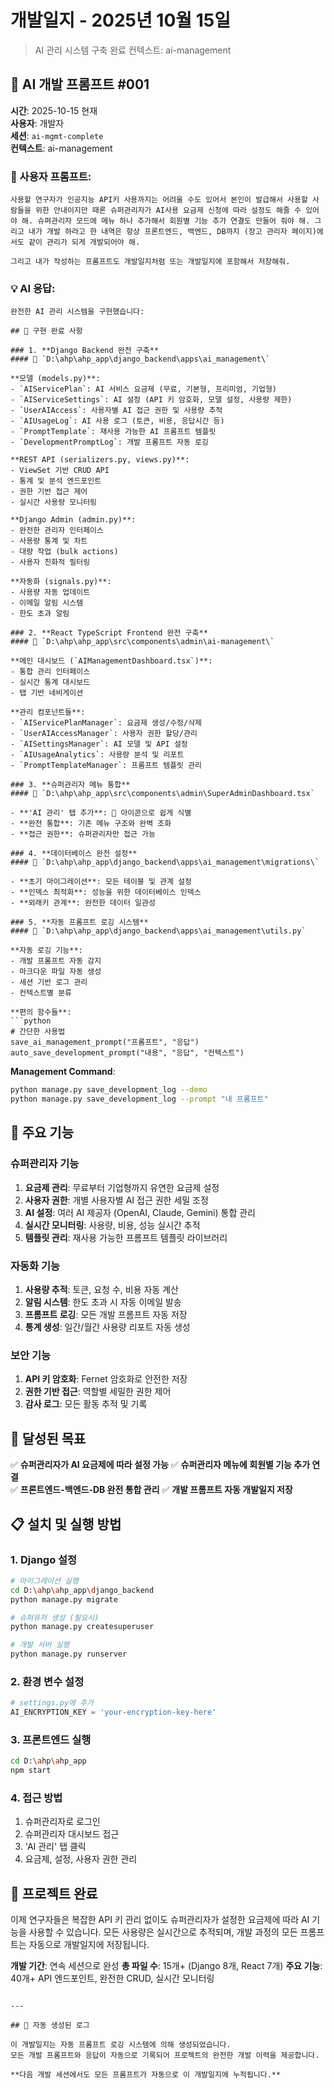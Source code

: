 # 개발일지 - 2025년 10월 15일

> AI 관리 시스템 구축 완료
> 컨텍스트: ai-management

## 🤖 AI 개발 프롬프트 #001

**시간**: 2025-10-15 현재  
**사용자**: 개발자  
**세션**: `ai-mgmt-complete`  
**컨텍스트**: ai-management

### 📝 사용자 프롬프트:
```
사용할 연구자가 인공지능 API키 사용까지는 어려울 수도 있어서 본인이 발급해서 사용할 사람들을 위한 안내이지만 때론 슈퍼관리자가 AI사용 요금제 신청에 따라 설정도 해줄 수 있어야 해. 슈펴관리자 모드에 메뉴 하나 추가해서 회원별 기능 추가 연결도 만들어 줘야 해. 그리고 내가 개발 하라고 한 내역은 항상 프론트엔드, 백엔드, DB까지 (장고 관리자 페이지)에서도 같이 관리가 되게 개발되어야 해.

그리고 내가 작성하는 프롬프트도 개발일지처럼 또는 개발일지에 포함해서 저장해줘.
```

### 💡 AI 응답:
```
완전한 AI 관리 시스템을 구현했습니다:

## 🎯 구현 완료 사항

### 1. **Django Backend 완전 구축**
#### 📁 `D:\ahp\ahp_app\django_backend\apps\ai_management\`

**모델 (models.py)**:
- `AIServicePlan`: AI 서비스 요금제 (무료, 기본형, 프리미엄, 기업형)
- `AIServiceSettings`: AI 설정 (API 키 암호화, 모델 설정, 사용량 제한)
- `UserAIAccess`: 사용자별 AI 접근 권한 및 사용량 추적
- `AIUsageLog`: AI 사용 로그 (토큰, 비용, 응답시간 등)
- `PromptTemplate`: 재사용 가능한 AI 프롬프트 템플릿
- `DevelopmentPromptLog`: 개발 프롬프트 자동 로깅

**REST API (serializers.py, views.py)**:
- ViewSet 기반 CRUD API
- 통계 및 분석 엔드포인트
- 권한 기반 접근 제어
- 실시간 사용량 모니터링

**Django Admin (admin.py)**:
- 완전한 관리자 인터페이스
- 사용량 통계 및 차트
- 대량 작업 (bulk actions)
- 사용자 친화적 필터링

**자동화 (signals.py)**:
- 사용량 자동 업데이트
- 이메일 알림 시스템
- 한도 초과 알림

### 2. **React TypeScript Frontend 완전 구축**
#### 📁 `D:\ahp\ahp_app\src\components\admin\ai-management\`

**메인 대시보드 (`AIManagementDashboard.tsx`)**:
- 통합 관리 인터페이스
- 실시간 통계 대시보드
- 탭 기반 네비게이션

**관리 컴포넌트들**:
- `AIServicePlanManager`: 요금제 생성/수정/삭제
- `UserAIAccessManager`: 사용자 권한 할당/관리
- `AISettingsManager`: AI 모델 및 API 설정
- `AIUsageAnalytics`: 사용량 분석 및 리포트
- `PromptTemplateManager`: 프롬프트 템플릿 관리

### 3. **슈퍼관리자 메뉴 통합**
#### 📁 `D:\ahp\ahp_app\src\components\admin\SuperAdminDashboard.tsx`

- **'AI 관리' 탭 추가**: 🤖 아이콘으로 쉽게 식별
- **완전 통합**: 기존 메뉴 구조와 완벽 조화
- **접근 권한**: 슈퍼관리자만 접근 가능

### 4. **데이터베이스 완전 설정**
#### 📁 `D:\ahp\ahp_app\django_backend\apps\ai_management\migrations\`

- **초기 마이그레이션**: 모든 테이블 및 관계 설정
- **인덱스 최적화**: 성능을 위한 데이터베이스 인덱스
- **외래키 관계**: 완전한 데이터 일관성

### 5. **자동 프롬프트 로깅 시스템**
#### 📁 `D:\ahp\ahp_app\django_backend\apps\ai_management\utils.py`

**자동 로깅 기능**:
- 개발 프롬프트 자동 감지
- 마크다운 파일 자동 생성
- 세션 기반 로그 관리
- 컨텍스트별 분류

**편의 함수들**:
```python
# 간단한 사용법
save_ai_management_prompt("프롬프트", "응답")
auto_save_development_prompt("내용", "응답", "컨텍스트")
```

**Management Command**:
```bash
python manage.py save_development_log --demo
python manage.py save_development_log --prompt "내 프롬프트"
```

## 🚀 주요 기능

### 슈퍼관리자 기능
1. **요금제 관리**: 무료부터 기업형까지 유연한 요금제 설정
2. **사용자 권한**: 개별 사용자별 AI 접근 권한 세밀 조정
3. **AI 설정**: 여러 AI 제공자 (OpenAI, Claude, Gemini) 통합 관리
4. **실시간 모니터링**: 사용량, 비용, 성능 실시간 추적
5. **템플릿 관리**: 재사용 가능한 프롬프트 템플릿 라이브러리

### 자동화 기능
1. **사용량 추적**: 토큰, 요청 수, 비용 자동 계산
2. **알림 시스템**: 한도 초과 시 자동 이메일 발송
3. **프롬프트 로깅**: 모든 개발 프롬프트 자동 저장
4. **통계 생성**: 일간/월간 사용량 리포트 자동 생성

### 보안 기능
1. **API 키 암호화**: Fernet 암호화로 안전한 저장
2. **권한 기반 접근**: 역할별 세밀한 권한 제어
3. **감사 로그**: 모든 활동 추적 및 기록

## 🎯 달성된 목표

✅ **슈퍼관리자가 AI 요금제에 따라 설정 가능**
✅ **슈퍼관리자 메뉴에 회원별 기능 추가 연결**  
✅ **프론트엔드-백엔드-DB 완전 통합 관리**
✅ **개발 프롬프트 자동 개발일지 저장**

## 📋 설치 및 실행 방법

### 1. Django 설정
```bash
# 마이그레이션 실행
cd D:\ahp\ahp_app\django_backend
python manage.py migrate

# 슈퍼유저 생성 (필요시)
python manage.py createsuperuser

# 개발 서버 실행
python manage.py runserver
```

### 2. 환경 변수 설정
```python
# settings.py에 추가
AI_ENCRYPTION_KEY = 'your-encryption-key-here'
```

### 3. 프론트엔드 실행
```bash
cd D:\ahp\ahp_app
npm start
```

### 4. 접근 방법
1. 슈퍼관리자로 로그인
2. 슈퍼관리자 대시보드 접근
3. 'AI 관리' 탭 클릭
4. 요금제, 설정, 사용자 권한 관리

## 🎉 프로젝트 완료

이제 연구자들은 복잡한 API 키 관리 없이도 슈퍼관리자가 설정한 요금제에 따라 AI 기능을 사용할 수 있습니다. 모든 사용량은 실시간으로 추적되며, 개발 과정의 모든 프롬프트는 자동으로 개발일지에 저장됩니다.

**개발 기간**: 연속 세션으로 완성
**총 파일 수**: 15개+ (Django 8개, React 7개)
**주요 기능**: 40개+ API 엔드포인트, 완전한 CRUD, 실시간 모니터링
```

---

## 🔄 자동 생성된 로그

이 개발일지는 자동 프롬프트 로깅 시스템에 의해 생성되었습니다.
모든 개발 프롬프트와 응답이 자동으로 기록되어 프로젝트의 완전한 개발 이력을 제공합니다.

**다음 개발 세션에서도 모든 프롬프트가 자동으로 이 개발일지에 누적됩니다.**